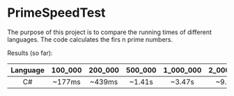 # PrimeSpeedTest

The purpose of this project is to compare the running times of different languages. The code calculates the firs n prime numbers.

Results (so far):

Language | 100_000 | 200_000 | 500_000 | 1_000_000 | 2_000_000 | 5_000_000 | 10_000_000 | 20_000_000 | 50_000_000
:-------:|:-------:|:-------:|:-------:|:---------:|:---------:|:---------:|:----------:|:----------:|:----------:
C#       |~177ms   |~439ms   |~1.41s   |~3.47s     |~9.01s     |~33.05s    |-           |-           |-
